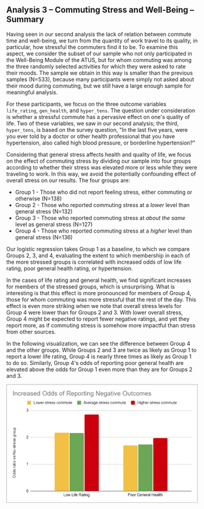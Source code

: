 ## Analysis 3 – Commuting Stress and Well-Being – Summary

Having seen in our second analysis the lack of relation between commute time and well-being, we turn from the quantity of work travel to its quality, in particular, how stressful the commuters find it to be. To examine this aspect, we consider the subset of our sample who not only participated in the Well-Being Module of the ATUS, but for whom commuting was among the three randomly selected activities for which they were asked to rate their moods. The sample we obtain in this way is smaller than the previous samples (N=533), because many participants were simply not asked about their mood during commuting, but we still have a large enough sample for meaningful analysis.

For these participants, we focus on the three outcome variables `life_rating`, `gen_health`, and `hyper_tens`. The question under consideration is whether a stressful commute has a pervasive effect on one's quality of life. Two of these variables, we saw in our second analysis; the third, `hyper_tens`, is based on the survey question, "In the last five years, were you ever told by a doctor or other health professional that you have hypertension, also called high blood pressure, or borderline hypertension?"

Considering that general stress affects health and quality of life, we focus on the effect of commuting stress by dividing our sample into four groups according to whether their stress was elevated more or less while they were traveling to work. In this way, we avoid the potentially confounding effect of overall stress on our results. The four groups are:

* Group 1 - Those who did not report feeling stress, either commuting or otherwise (N=138)
* Group 2 - Those who reported commuting stress at a *lower* level than general stress (N=132)
* Group 3 - Those who reported commuting stress at *about the same* level as general stress (N=127)
* Group 4 - Those who reported commuting stress at a *higher* level than general stress (N=136)

Our logistic regression takes Group 1 as a baseline, to which we compare Groups 2, 3, and 4, evaluating the extent to which membership in each of the more stressed groups is correlated with increased odds of low life rating, poor general health rating, or hypertension.

In the cases of life rating and general health, we find significant increases for members of the stressed groups, which is unsurprising. What is interesting is that this effect is more pronounced for members of Group 4, those for whom commuting was more stressful that the rest of the day. This effect is even more striking when we note that overall stress levels for Group 4 were lower than for Groups 2 and 3. With lower overall stress, Group 4 might be expected to report fewer negative ratings, and yet they report more, as if commuting stress is somehow more impactful than stress from other sources.

In the following visualization, we can see the difference between Group 4 and the other groups. While Groups 2 and 3 are twice as likely as Group 1 to report a lower life rating, Group 4 is nearly three times as likely as Group 1 to do so. Similarly, Group 4's odds of reporting poor general health are elevated above the odds for Group 1 even more than they are for Groups 2 and 3.

![Increased odds of low life rating and poor general health rating due to commuting stress. Columns depicting odds ratios are displayed in two groups, one for life rating, and one for general health. Column heights are ratios of odds for Groups 2, 3 and 4 to odds for Group 1, our baseline. For both outcome variables depicted here, the Group 4 column rises above the columns for Groups 2 and 3.](/images/Increased_odds_of_negative_outcome.png)
